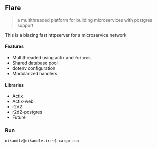 ## Flare

> a multithreaded platform for building microservices with postgres support

This is a blazing fast httpserver for a microservice network

#### Features

* Multithreaded using actix and `future`s
* Shared database pool
* dotenv configuration
* Modularized handlers

#### Libraries

* Actix
* Actix-web
* r2d2
* r2d2-postgres
* Future


### Run
```console
nikandlv@nikandlv.ir:~$ cargo run
```

